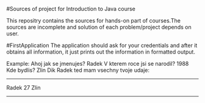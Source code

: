 #Sources of project for Introduction to Java course

This repositry contains the sources for hands-on part of courses.The sources are incomplete
and solution of each problem/project depends on user.



#FirstApplication
The application should ask for your credentials and after it obtains all information, it just prints
out the information in formatted output.


Example:
Ahoj jak se jmenujes?
Radek
V kterem roce jsi se narodil?
1988
Kde bydlis?
Zlin
Dik Radek ted mam vsechny tvoje udaje:
*****************
Radek
27
Zlin
*****************
